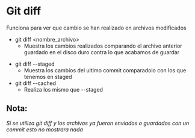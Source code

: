 # Git diff
Funciona para ver que cambio se han realizado en archivos modificados
- git diff <nombre_archivo>
    - Muestra los cambios realizados comparando el archivo anterior guardado en el disco duro contra lo que acabamos de guardar
+ git diff --staged
    + Muestra los cambios del ultimo commit comparadolo con los que tenemos en staged
+ git diff --cached
    + Realiza los mismo que --staged

## Nota:
*Si se utiliza git diff y los archivos ya fueron enviados o guardados con un commit esto no mostrara nada*

